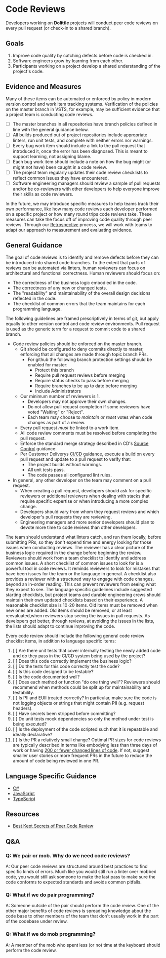 # Code Reviews

Developers working on **Dolittle** projects will conduct peer code reviews on every pull request (or check-in to a shared branch).

## Goals

1.  Improve code quality by catching defects before code is checked in.
1.  Software engineers grow by learning from each other.
1.  Participants working on a project develop a shared understanding of the project's code.

## Evidence and Measures

Many of these items can be automated or enforced by policy in modern version control and work item tracking systems. Verification of the policies on the master branch in VSTS, for example, may be sufficient evidence that a project team is conducting code reviews.

-   [ ] The master branches in all repositories have branch policies defined in line with the general guidance below.
-   [ ] All builds produced out of project repositories include appropriate linters, run unit tests, and complete with neither errors nor warnings.
-   [ ] Every bug work item should include a link to the pull request that introduced it, once the error has been diagnosed. This is meant to support learning, not assigning blame.
-   [ ] Each bug work item should include a note on how the bug might (or might not have) been caught in a code review.
-   [ ] The project team regularly updates their code review checklists to reflect common issues they have encountered.
-   [ ] Software engineering managers should review a sample of pull requests and/or be co-reviewers with other developers to help everyone improve their skills as code reviewers.

In the future, we may introduce specific measures to help teams track their own performance, like how many code reviews each developer performed on a specific project or how many round trips code reviews take. These measures can take the focus off of improving code quality through peer reviews. Through our [Retrospective](../Engineering/Retrospectives.md) process, we will work with teams to adapt our approach to measurement and evaluating evidence.

## General Guidance

The goal of code reviews is to identify and remove defects before they can be introduced into shared code branches. To the extent that parts of reviews can be automated via linters, human reviewers can focus on architectural and functional correctness. Human reviewers should focus on:

-   The correctness of the business logic embodied in the code.
-   The correctness of any new or changed tests.
-   The "readability" and maintainability of the overall design decisions reflected in the code.
-   The checklist of common errors that the team maintains for each programming language.

The following guidelines are framed prescriptively in terms of git, but apply equally to other version control and code review environments. Pull request is used as the generic term for a request to commit code to a shared branch.

-   Code review policies should be enforced on the master branch.
    -   Git should be configured to deny commits directly to master, enforcing that all changes are made through topic branch PRs.
        -   For github the following branch protection settings should be enabled for master:
            -   Protect this branch
            -   Require pull request reviews before merging
            -   Require status checks to pass before merging
            -   Require branches to be up to date before merging
            -   Include Administrators
    -   Our minimum number of reviewers is 1.
        -   Developers may not approve their own changes.
        -   Do not allow pull request completion if some reviewers have voted "Waiting" or "Reject".
        -   Each team may choose to _maintain or reset_ votes when code changes as part of a review.
    -   Every pull request _must_ be linked to a work item.
    -   All code review comments must be resolved before completing the pull request.
    -   Enforce the standard merge strategy described in CD's [Source Control](../Engineering/SourceControl.md) guidance.
    -   Per Customer Deliverys [CI/CD](../BestPractices/CICD.md) guidance, execute a build on every pull request and update to a pull request to verify that:
        -   The project builds without warnings.
        -   All unit tests pass.
        -   The code passes all configured lint rules.
-   In general, any other developer on the team may comment on a pull request.
    -   When creating a pull request, developers should ask for specific reviewers or additional reviewers when dealing with stacks that require specific expertise or when introducing a more complex change.
    -   Developers should vary from whom they request reviews and which developer's pull requests they are reviewing.
    -   Engineering managers and more senior developers should plan to devote more time to code reviews than other developers.

The team should understand what linters catch, and run them locally, before submitting PRs, so they don't expend time and energy looking for those issues when conducting reviews. The reviewer has a clear picture of the business logic required in the change before beginning the review. Reviewers should work from a team checklist to identify and address common issues. A short checklist of common issues to look for is a powerful tool in code reviews. It reminds reviewers to look for mistakes that have been issues for the team or the language in general. A checklist also provides a reviewer with a structured way to engage with code changes, beyond an in-order reading. This can prevent reviewers from seeing what they expect to see. The language specific guidelines include suggested starting checklists, but project teams and durable engineering crews should maintain their own updated checklists based on their experience. A reasonable checklist size is 10-20 items. Old items must be removed when new ones are added. Old items should be removed, or at least reevaluated,when reviewers stop seeing the issues in pull requests. As developers get better, through reviews, at avoiding the issues in the lists, the lists should adapt to continue improving the code.

Every code review should include the following general code review checklist items, in addition to language specific items:

1.  [ ] Are there unit tests that cover internally testing the newly added code and do they pass in the CI/CD system being used by the project?
1.  [ ] Does this code correctly implement the business logic?
1.  [ ] Do the tests for this code correctly test the code?
1.  [ ] Is this code designed to be testable?
1.  [ ] Is the code documented well?
1.  [ ] Does each method or function "do one thing well"? Reviewers should recommend when methods could be split up for maintainability and testability.
1.  [ ] Is PII and EUII treated correctly? In particular, make sure the code is not logging objects or strings that might contain PII (e.g. request headers).
1.  [ ] Have secrets been stripped before committing?
1.  [ ] Do unit tests mock dependencies so only the method under test is being executed?
1.  [ ] Is the deployment of the code scripted such that it is repeatable and ideally declarative?
1.  [ ] Is the PR a relatively small change? Optimal PR sizes for code reviews are typically described in terms like embodying less than three days of work or having [200 or fewer changed lines of code](https://smallbusinessprogramming.com/optimal-pull-request-size/). If not, suggest smaller user stories or more frequent PRs in the future to reduce the amount of code being reviewed in one PR.

## Language Specific Guidance

-   [C#](./CSharp.md)
-   [JavaScript](./JavaScript.md)
-   [TypeScript](./TypeScript.md)

## Resources

-   [Best Kept Secrets of Peer Code Review](https://smartbear.com/SmartBear/media/pdfs/best-kept-secrets-of-peer-code-review.pdf)

## Q&A

### Q: We pair or mob. Why do we need code reviews?

A: Our peer code reviews are structured around best practices to find specific kinds of errors. Much like you would still run a linter over mobbed code, you would still ask someone to make the last pass to make sure the code conforms to expected standards and avoids common pitfalls.

### Q: What if we do pair programming?

A: Someone outside of the pair should perform the code review. One of the other major benefits of code reviews is spreading knowledge about the code base to other members of the team that don't usually work in the part of the codebase under review.

### Q: What if we do mob programming?

A: A member of the mob who spent less (or no) time at the keyboard should perform the code review.
